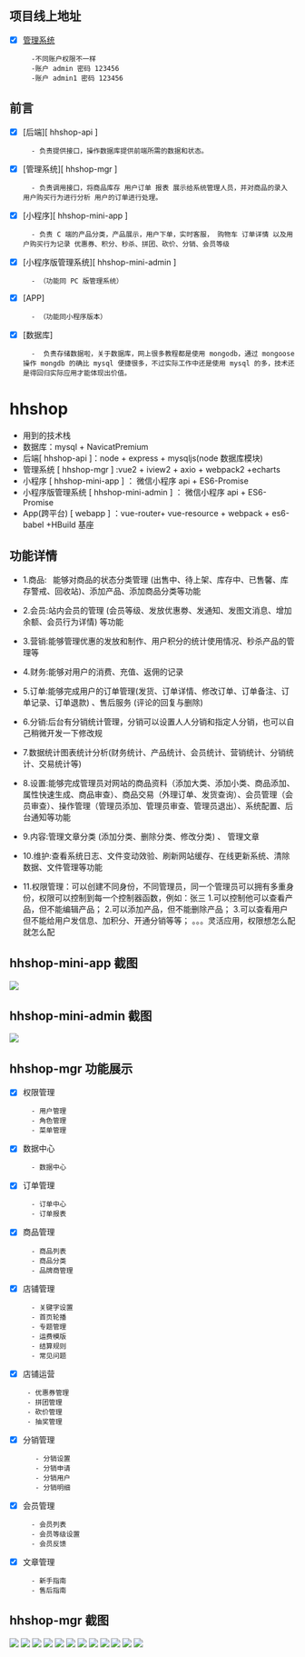 ## 项目线上地址

- [x] [管理系统](https://www.gjmss.cn/hhshop-mgr/)

        -不同账户权限不一样
        -账户 admin 密码 123456
        -账户 admin1 密码 123456

## 前言

- [x] [后端][ hhshop-api ]

        - 负责提供接口，操作数据库提供前端所需的数据和状态。

- [x] [管理系统][ hhshop-mgr ]

        - 负责调用接口，将商品库存 用户订单 报表 展示给系统管理人员，并对商品的录入 用户购买行为进行分析 用户的订单进行处理。

- [x] [小程序][ hhshop-mini-app ]

        - 负责 C 端的产品分类，产品展示，用户下单，实时客服， 购物车 订单详情 以及用户购买行为记录 优惠券、积分、秒杀、拼团、砍价、分销、会员等级

- [x] [小程序版管理系统][ hhshop-mini-admin ]

        - （功能同 PC 版管理系统）

- [x] [APP]

        - （功能同小程序版本）

* [x] [数据库]

        -  负责存储数据啦，关于数据库，网上很多教程都是使用 mongodb，通过 mongoose 操作 mongdb 的确比 mysql 便捷很多，不过实际工作中还是使用 mysql 的多，技术还是得回归实际应用才能体现出价值。

# hhshop

- 用到的技术栈
- 数据库：mysql + NavicatPremium
- 后端[ hhshop-api ]：node + express + mysqljs(node 数据库模块)
- 管理系统 [ hhshop-mgr ] :vue2 + iview2 + axio + webpack2 +echarts
- 小程序 [ hhshop-mini-app ] ： 微信小程序 api + ES6-Promise
- 小程序版管理系统 [ hhshop-mini-admin ] ： 微信小程序 api + ES6-Promise
- App(跨平台) [ webapp ] ：vue-router+ vue-resource + webpack + es6-babel +HBuild 基座

## 功能详情

- 1.商品:  能够对商品的状态分类管理 (出售中、待上架、库存中、已售馨、库存警戒、回收站)、添加产品、添加商品分类等功能

- 2.会员:站内会员的管理 (会员等级、发放优惠劵、发通知、发图文消息、增加余额、会员行为详情) 等功能

- 3.营销:能够管理优惠的发放和制作、用户积分的统计使用情况、秒杀产品的管理等

- 4.财务:能够对用户的消费、充值、返佣的记录

- 5.订单:能够完成用户的订单管理(发货、订单详情、修改订单、订单备注、订单记录、订单退款) 、售后服务 (评论的回复与删除)

- 6.分销:后台有分销统计管理，分销可以设置人人分销和指定人分销，也可以自己稍微开发一下修改规

- 7.数据统计图表统计分析(财务统计、产品统计、会员统计、营销统计、分销统计、交易统计等)

- 8.设置:能够完成管理员对网站的商品资料（添加大类、添加小类、商品添加、属性快速生成、商品审查）、商品交易（外理订单、发货查询）、会员管理（会员审查）、操作管理（管理员添加、管理员审查、管理员退出）、系统配置、后台通知等功能

- 9.内容:管理文章分类 (添加分类、删除分类、修改分类) 、 管理文章

- 10.维护:查看系统日志、文件变动效验、刷新网站缓存、在线更新系统、清除数据、文件管理等功能

- 11.权限管理：可以创建不同身份，不同管理员，同一个管理员可以拥有多重身份，权限可以控制到每一个控制器函数，例如：张三 1.可以控制他可以查看产品，但不能编辑产品； 2.可以添加产品，但不能删除产品； 3.可以查看用户但不能给用户发信息、加积分、开通分销等等； 。。。灵活应用，权限想怎么配就怎么配

## hhshop-mini-app 截图  

![](https://raw.githubusercontent.com/cinoliu/node-admin-/master/hhshop-mini-app/1.png)

## hhshop-mini-admin 截图  

![](https://raw.githubusercontent.com/cinoliu/node-admin-/master/hhshop-mini-admin/1.png)

## hhshop-mgr 功能展示

- [x] 权限管理

        - 用户管理
        - 角色管理
        - 菜单管理

- [x] 数据中心

        - 数据中心

- [x] 订单管理

        - 订单中心
        - 订单报表

- [x] 商品管理

        - 商品列表
        - 商品分类
        - 品牌商管理

- [x] 店铺管理

        - 关键字设置
        - 首页轮播
        - 专题管理
        - 运费模版
        - 结算规则
        - 常见问题

- [x] 店铺运营

       - 优惠券管理
       - 拼团管理
       - 砍价管理
       - 抽奖管理

- [x] 分销管理

         - 分销设置
         - 分销申请
         - 分销用户
         - 分销明细

- [x] 会员管理

        - 会员列表
        - 会员等级设置
        - 会员反馈

- [x] 文章管理

        - 新手指南
        - 售后指南

## hhshop-mgr 截图  

![](https://raw.githubusercontent.com/cinoliu/node-admin-/master/hhshop-mgr/1.png)
![](https://raw.githubusercontent.com/cinoliu/node-admin-/master/hhshop-mgr/2.png)
![](https://raw.githubusercontent.com/cinoliu/node-admin-/master/hhshop-mgr/3.png)
![](https://raw.githubusercontent.com/cinoliu/node-admin-/master/hhshop-mgr/4.png)
![](https://raw.githubusercontent.com/cinoliu/node-admin-/master/hhshop-mgr/5.png)
![](https://raw.githubusercontent.com/cinoliu/node-admin-/master/hhshop-mgr/6.png)
![](https://raw.githubusercontent.com/cinoliu/node-admin-/master/hhshop-mgr/7.png)
![](https://raw.githubusercontent.com/cinoliu/node-admin-/master/hhshop-mgr/8.png)
![](https://raw.githubusercontent.com/cinoliu/node-admin-/master/hhshop-mgr/9.png)
![](https://raw.githubusercontent.com/cinoliu/node-admin-/master/hhshop-mgr/10.png)
![](https://raw.githubusercontent.com/cinoliu/node-admin-/master/hhshop-mgr/11.png)
![](https://raw.githubusercontent.com/cinoliu/node-admin-/master/hhshop-mgr/12.png)
